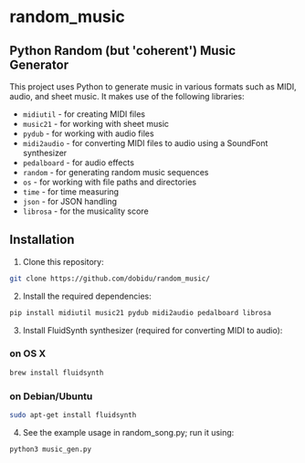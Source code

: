 # random_music 
## Python Random (but 'coherent') Music Generator

This project uses Python to generate music in various formats such as MIDI, audio, and sheet music. It makes use of the following libraries:

- `midiutil` - for creating MIDI files
- `music21` - for working with sheet music
- `pydub` - for working with audio files
- `midi2audio` - for converting MIDI files to audio using a SoundFont synthesizer
- `pedalboard` - for audio effects
- `random` - for generating random music sequences
- `os` - for working with file paths and directories
- `time` - for time measuring
- `json` - for JSON handling
- `librosa` - for the musicality score

## Installation
1. Clone this repository:
```bash
git clone https://github.com/dobidu/random_music/
```

2. Install the required dependencies:
```bash
pip install midiutil music21 pydub midi2audio pedalboard librosa
```

3. Install FluidSynth synthesizer (required for converting MIDI to audio):

### on OS X
```bash
brew install fluidsynth
```

### on Debian/Ubuntu 
```bash
sudo apt-get install fluidsynth
```

4. See the example usage in random_song.py; run it using:
```bash
python3 music_gen.py
```
